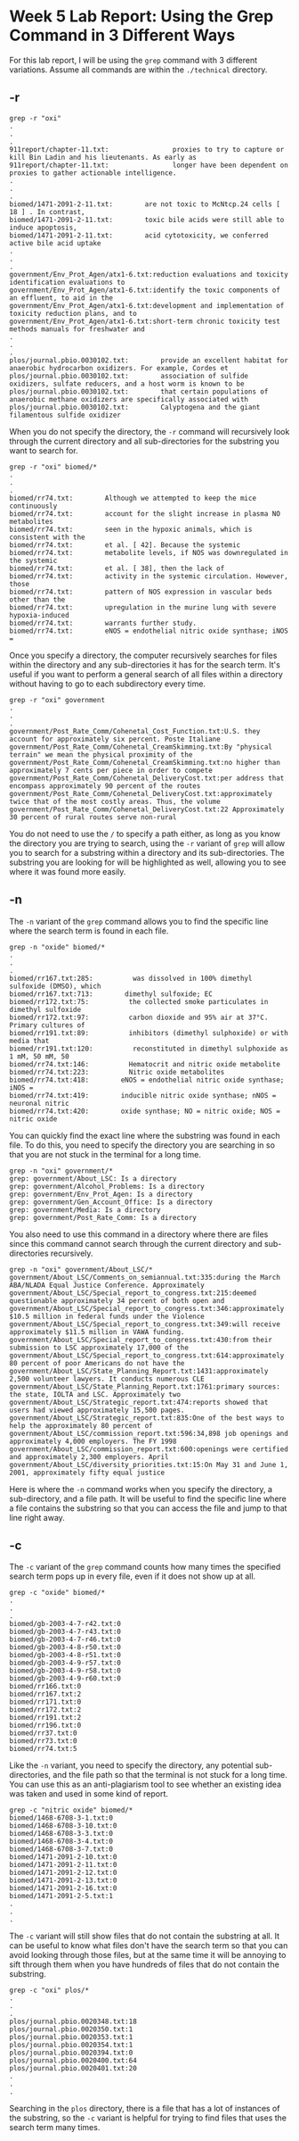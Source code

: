 # Week 5 Lab Report: Using the Grep Command in 3 Different Ways
For this lab report, I will be using the `grep` command with 3 different variations. Assume all commands are within the `./technical` directory.

## -r
```
grep -r "oxi" 
.
.
.
911report/chapter-11.txt:                proxies to try to capture or kill Bin Ladin and his lieutenants. As early as
911report/chapter-11.txt:                longer have been dependent on proxies to gather actionable intelligence. 
.
.
.
biomed/1471-2091-2-11.txt:        are not toxic to McNtcp.24 cells [ 18 ] . In contrast,
biomed/1471-2091-2-11.txt:        toxic bile acids were still able to induce apoptosis,
biomed/1471-2091-2-11.txt:        acid cytotoxicity, we conferred active bile acid uptake
.
.
.
government/Env_Prot_Agen/atx1-6.txt:reduction evaluations and toxicity identification evaluations to
government/Env_Prot_Agen/atx1-6.txt:identify the toxic components of an effluent, to aid in the
government/Env_Prot_Agen/atx1-6.txt:development and implementation of toxicity reduction plans, and to
government/Env_Prot_Agen/atx1-6.txt:short-term chronic toxicity test methods manuals for freshwater and
.
.
.
plos/journal.pbio.0030102.txt:        provide an excellent habitat for anaerobic hydrocarbon oxidizers. For example, Cordes et
plos/journal.pbio.0030102.txt:        association of sulfide oxidizers, sulfate reducers, and a host worm is known to be
plos/journal.pbio.0030102.txt:        that certain populations of anaerobic methane oxidizers are specifically associated with
plos/journal.pbio.0030102.txt:        Calyptogena and the giant filamentous sulfide oxidizer
```
When you do not specify the directory, the `-r` command will recursively look through the current directory and all sub-directories for the substring you want to search for.
```
grep -r "oxi" biomed/*
.
.
.
biomed/rr74.txt:        Although we attempted to keep the mice continuously
biomed/rr74.txt:        account for the slight increase in plasma NO metabolites
biomed/rr74.txt:        seen in the hypoxic animals, which is consistent with the
biomed/rr74.txt:        et al. [ 42]. Because the systemic
biomed/rr74.txt:        metabolite levels, if NOS was downregulated in the systemic
biomed/rr74.txt:        et al. [ 38], then the lack of
biomed/rr74.txt:        activity in the systemic circulation. However, those
biomed/rr74.txt:        pattern of NOS expression in vascular beds other than the
biomed/rr74.txt:        upregulation in the murine lung with severe hypoxia-induced
biomed/rr74.txt:        warrants further study.
biomed/rr74.txt:        eNOS = endothelial nitric oxide synthase; iNOS =
```
Once you specify a directory, the computer recursively searches for files within the directory and any sub-directories it has for the search term. It's useful if you want to perform a general search of all files within a directory without having to go to each subdirectory every time.

```
grep -r "oxi" government
.
.
.
government/Post_Rate_Comm/Cohenetal_Cost_Function.txt:U.S. they account for approximately six percent. Poste Italiane
government/Post_Rate_Comm/Cohenetal_CreamSkimming.txt:By "physical terrain" we mean the physical proximity of the
government/Post_Rate_Comm/Cohenetal_CreamSkimming.txt:no higher than approximately 7 cents per piece in order to compete
government/Post_Rate_Comm/Cohenetal_DeliveryCost.txt:per address that encompass approximately 90 percent of the routes
government/Post_Rate_Comm/Cohenetal_DeliveryCost.txt:approximately twice that of the most costly areas. Thus, the volume
government/Post_Rate_Comm/Cohenetal_DeliveryCost.txt:22 Approximately 30 percent of rural routes serve non-rural
```
You do not need to use the `/` to specify a path either, as long as you know the directory you are trying to search, using the `-r` variant of `grep` will allow you to search for a substring within a directory and its sub-directories. The substring you are looking for will be highlighted as well, allowing you to see where it was found more easily.
## -n
The `-n` variant of the `grep` command allows you to find the specific line where the search term is found in each file.
```
grep -n "oxide" biomed/*
.
.
.
biomed/rr167.txt:285:          was dissolved in 100% dimethyl sulfoxide (DMSO), which
biomed/rr167.txt:713:        dimethyl sulfoxide; EC
biomed/rr172.txt:75:          the collected smoke particulates in dimethyl sulfoxide
biomed/rr172.txt:97:          carbon dioxide and 95% air at 37°C. Primary cultures of
biomed/rr191.txt:89:          inhibitors (dimethyl sulphoxide) or with media that
biomed/rr191.txt:120:          reconstituted in dimethyl sulphoxide as 1 mM, 50 mM, 50
biomed/rr74.txt:146:          Hematocrit and nitric oxide metabolite
biomed/rr74.txt:223:          Nitric oxide metabolites
biomed/rr74.txt:418:        eNOS = endothelial nitric oxide synthase; iNOS =
biomed/rr74.txt:419:        inducible nitric oxide synthase; nNOS = neuronal nitric
biomed/rr74.txt:420:        oxide synthase; NO = nitric oxide; NOS = nitric oxide
```
You can quickly find the exact line where the substring was found in each file. To do this, you need to specify the directory you are searching in so that you are not stuck in the terminal for a long time. 
```
grep -n "oxi" government/*
grep: government/About_LSC: Is a directory
grep: government/Alcohol_Problems: Is a directory
grep: government/Env_Prot_Agen: Is a directory
grep: government/Gen_Account_Office: Is a directory
grep: government/Media: Is a directory
grep: government/Post_Rate_Comm: Is a directory
```
You also need to use this command in a directory where there are files since this command cannot search through the current directory and sub-directories recursively.
```
grep -n "oxi" government/About_LSC/*
government/About_LSC/Comments_on_semiannual.txt:335:during the March ABA/NLADA Equal Justice Conference. Approximately
government/About_LSC/Special_report_to_congress.txt:215:deemed questionable approximately 34 percent of both open and
government/About_LSC/Special_report_to_congress.txt:346:approximately $10.5 million in federal funds under the Violence
government/About_LSC/Special_report_to_congress.txt:349:will receive approximately $11.5 million in VAWA funding.
government/About_LSC/Special_report_to_congress.txt:430:from their submission to LSC approximately 17,000 of the
government/About_LSC/Special_report_to_congress.txt:614:approximately 80 percent of poor Americans do not have the
government/About_LSC/State_Planning_Report.txt:1431:approximately 2,500 volunteer lawyers. It conducts numerous CLE
government/About_LSC/State_Planning_Report.txt:1761:primary sources: the state, IOLTA and LSC. Approximately two
government/About_LSC/Strategic_report.txt:474:reports showed that users had viewed approximately 15,500 pages.
government/About_LSC/Strategic_report.txt:835:One of the best ways to help the approximately 80 percent of
government/About_LSC/commission_report.txt:596:34,898 job openings and approximately 4,000 employers. The FY 1998
government/About_LSC/commission_report.txt:600:openings were certified and approximately 2,300 employers. April
government/About_LSC/diversity_priorities.txt:15:On May 31 and June 1, 2001, approximately fifty equal justice
```
Here is where the `-n` command works when you specify the directory, a sub-directory, and a file path. It will be useful to find the specific line where a file contains the substring so that you can access the file and jump to that line right away.
## -c
The `-c` variant of the `grep` command counts how many times the specified search term pops up in every file, even if it does not show up at all.
```
grep -c "oxide" biomed/*
.
.
.
biomed/gb-2003-4-7-r42.txt:0
biomed/gb-2003-4-7-r43.txt:0
biomed/gb-2003-4-7-r46.txt:0
biomed/gb-2003-4-8-r50.txt:0
biomed/gb-2003-4-8-r51.txt:0
biomed/gb-2003-4-9-r57.txt:0
biomed/gb-2003-4-9-r58.txt:0
biomed/gb-2003-4-9-r60.txt:0
biomed/rr166.txt:0
biomed/rr167.txt:2
biomed/rr171.txt:0
biomed/rr172.txt:2
biomed/rr191.txt:2
biomed/rr196.txt:0
biomed/rr37.txt:0
biomed/rr73.txt:0
biomed/rr74.txt:5
```
Like the `-n` variant, you need to specify the directory, any potential sub-directories, and the file path so that the terminal is not stuck for a long time. You can use this as an anti-plagiarism tool to see whether an existing idea was taken and used in some kind of report.
```
grep -c "nitric oxide" biomed/*
biomed/1468-6708-3-1.txt:0
biomed/1468-6708-3-10.txt:0
biomed/1468-6708-3-3.txt:0
biomed/1468-6708-3-4.txt:0
biomed/1468-6708-3-7.txt:0
biomed/1471-2091-2-10.txt:0
biomed/1471-2091-2-11.txt:0
biomed/1471-2091-2-12.txt:0
biomed/1471-2091-2-13.txt:0
biomed/1471-2091-2-16.txt:0
biomed/1471-2091-2-5.txt:1
.
.
.
```
The `-c` variant will still show files that do not contain the substring at all. It can be useful to know what files don't have the search term so that you can avoid looking through those files, but at the same time it will be annoying to sift through them when you have hundreds of files that do not contain the substring.
```
grep -c "oxi" plos/*
.
.
.
plos/journal.pbio.0020348.txt:18
plos/journal.pbio.0020350.txt:1
plos/journal.pbio.0020353.txt:1
plos/journal.pbio.0020354.txt:1
plos/journal.pbio.0020394.txt:0
plos/journal.pbio.0020400.txt:64
plos/journal.pbio.0020401.txt:20
.
.
.
```
Searching in the `plos` directory, there is a file that has a lot of instances of the substring, so the `-c` variant is helpful for trying to find files that uses the search term many times.
